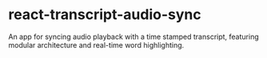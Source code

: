 # react-transcript-audio-sync
An app for syncing audio playback with a time stamped transcript, featuring modular architecture and real-time word highlighting.
